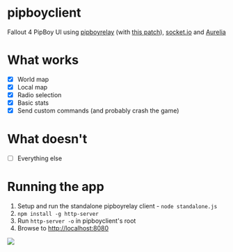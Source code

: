 # pipboyclient
Fallout 4 PipBoy UI using [pipboyrelay](https://github.com/rgbkrk/pipboyrelay) (with [this patch](https://github.com/rgbkrk/pipboyrelay/pull/5)), [socket.io](http://socket.io/) and [Aurelia](https://aurelia.io)

# What works

- [x] World map
- [x] Local map
- [x] Radio selection
- [x] Basic stats
- [x] Send custom commands (and probably crash the game)

# What doesn't

- [ ] Everything else

# Running the app

1. Setup and run the standalone pipboyrelay client - `node standalone.js`
2. `npm install -g http-server`
3. Run `http-server -o` in pipboyclient's root
4. Browse to [http://localhost:8080](http://localhost:8080)

![](http://i.imgur.com/oKNOt6h.png)
